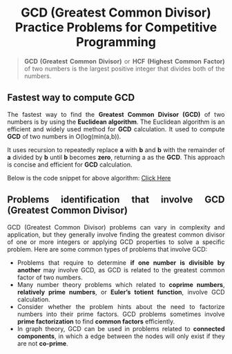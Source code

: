 <div align="justify">

# <div align="center">GCD (Greatest Common Divisor) Practice Problems for Competitive Programming</div>

> __GCD (Greatest Common Divisor)__ or __HCF (Highest Common Factor)__ of two numbers is the largest positive integer that divides both of the numbers.

## Fastest way to compute GCD

The fastest way to find the __Greatest Common Divisor (GCD)__ of two numbers is by using the __Euclidean algorithm__. The Euclidean algorithm is an efficient and widely used method for __GCD__ calculation. It used to compute __GCD__ of two numbers in O(log(min(a,b)).

It uses recursion to repeatedly replace __a__ with __b__ and __b__ with the remainder of __a__ divided by __b__ until __b__ becomes __zero__, returning a as the __GCD__. This approach is concise and efficient for __GCD__ calculation.

Below is the code snippet for above algorithm: <a href="https://github.com/NhanPhamThanh-IT/Number-Theory-In-Competitive-Programming/tree/main/EuclideanGCD/ComputeGCD">Click Here</a>

## Problems identification that involve GCD (Greatest Common Divisor)

GCD (Greatest Common Divisor) problems can vary in complexity and application, but they generally involve finding the greatest common divisor of one or more integers or applying GCD properties to solve a specific problem. Here are some common types of problems that involve GCD:

- Problems that require to determine __if one number is divisible by another__ may involve GCD, as GCD is related to the greatest common factor of two numbers.
- Many number theory problems which related to __coprime numbers__, __relatively prime numbers__, or __Euler’s totient function__, involve GCD calculation.
- Consider whether the problem hints about the need to factorize numbers into their prime factors. GCD problems sometimes involve __prime factorization__ to find __common factors__ efficiently.
- In graph theory, GCD can be used in problems related to __connected components__, in which a edge between the nodes will only exist if they are not __co-prime__.

</div>

